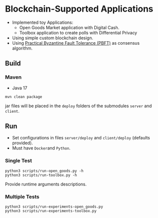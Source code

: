 # Blockchain-Supported Applications

- Implemented toy Applications:
    - Open Goods Market application with Digital Cash.
    - Toolbox application to create polls with Differential Privacy
- Using simple custom blockchain design.
- Using [Practical Byzantine Fault Tolerance (PBFT)](https://www.usenix.org/legacy/publications/library/proceedings/osdi99/full_papers/castro/castro.ps) as consensus algorithm.

## Build
### Maven
- Java 17
``` shell
mvn clean package
```
jar files will be placed in the ``deploy`` folders of the submodules ``server`` and ``client``.

## Run
- Set configurations in files ``server/deploy`` and ``client/deploy`` (defaults provided).
- Must have ``Docker``and ``Python``.
### Single Test
```shell
python3 scripts/run-open_goods.py -h
python3 scripts/run-toolbox.py -h
```
Provide runtime arguments descriptions.
### Multiple Tests
```shell
python3 scripts/run-experiments-open_goods.py
python3 scripts/run-experiments-toolbox.py
```
